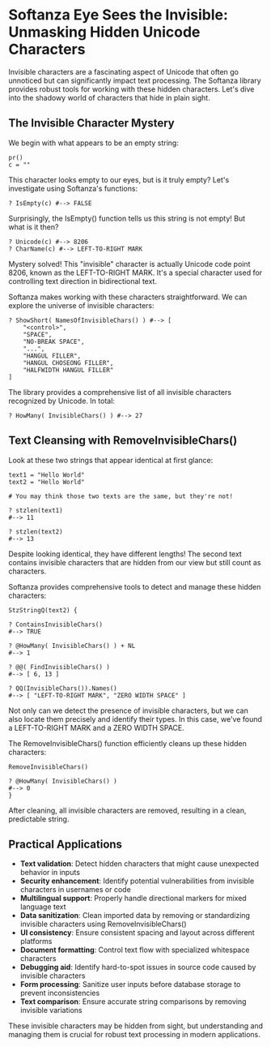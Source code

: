 # Softanza Eye Sees the Invisible: Unmasking Hidden Unicode Characters

Invisible characters are a fascinating aspect of Unicode that often go unnoticed but can significantly impact text processing. The Softanza library provides robust tools for working with these hidden characters. Let's dive into the shadowy world of characters that hide in plain sight.

## The Invisible Character Mystery

We begin with what appears to be an empty string:

```
pr()
c = "‎" 
```

This character looks empty to our eyes, but is it truly empty? Let's investigate using Softanza's functions:

```
? IsEmpty(c) #--> FALSE
```

Surprisingly, the IsEmpty() function tells us this string is not empty! But what is it then?

```
? Unicode(c) #--> 8206
? CharName(c) #--> LEFT-TO-RIGHT MARK
```

Mystery solved! This "invisible" character is actually Unicode code point 8206, known as the LEFT-TO-RIGHT MARK. It's a special character used for controlling text direction in bidirectional text.

Softanza makes working with these characters straightforward. We can explore the universe of invisible characters:

```
? ShowShort( NamesOfInvisibleChars() ) #--> [
    "<control>",
    "SPACE",
    "NO-BREAK SPACE",
    "...",
    "HANGUL FILLER",
    "HANGUL CHOSEONG FILLER",
    "HALFWIDTH HANGUL FILLER"
]
```

The library provides a comprehensive list of all invisible characters recognized by Unicode. In total:

```
? HowMany( InvisibleChars() ) #--> 27
```

## Text Cleansing with RemoveInvisibleChars()

Look at these two strings that appear identical at first glance:

```
text1 = "Hello World"
text2 = "Hello‎ World"

# You may think those two texts are the same, but they're not!

? stzlen(text1)
#--> 11

? stzlen(text2)
#--> 13
```

Despite looking identical, they have different lengths! The second text contains invisible characters that are hidden from our view but still count as characters.

Softanza provides comprehensive tools to detect and manage these hidden characters:

```
StzStringQ(text2) {

? ContainsInvisibleChars()
#--> TRUE

? @HowMany( InvisibleChars() ) + NL
#--> 1

? @@( FindInvisibleChars() )
#--> [ 6, 13 ]

? QQ(InvisibleChars()).Names()
#--> [ "LEFT-TO-RIGHT MARK", "ZERO WIDTH SPACE" ]
```

Not only can we detect the presence of invisible characters, but we can also locate them precisely and identify their types. In this case, we've found a LEFT-TO-RIGHT MARK and a ZERO WIDTH SPACE.

The RemoveInvisibleChars() function efficiently cleans up these hidden characters:

```
RemoveInvisibleChars()

? @HowMany( InvisibleChars() )
#--> 0
}
```

After cleaning, all invisible characters are removed, resulting in a clean, predictable string.

## Practical Applications

- **Text validation**: Detect hidden characters that might cause unexpected behavior in inputs
- **Security enhancement**: Identify potential vulnerabilities from invisible characters in usernames or code
- **Multilingual support**: Properly handle directional markers for mixed language text
- **Data sanitization**: Clean imported data by removing or standardizing invisible characters using RemoveInvisibleChars()
- **UI consistency**: Ensure consistent spacing and layout across different platforms
- **Document formatting**: Control text flow with specialized whitespace characters
- **Debugging aid**: Identify hard-to-spot issues in source code caused by invisible characters
- **Form processing**: Sanitize user inputs before database storage to prevent inconsistencies
- **Text comparison**: Ensure accurate string comparisons by removing invisible variations

These invisible characters may be hidden from sight, but understanding and managing them is crucial for robust text processing in modern applications.
